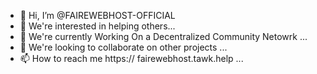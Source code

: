 - 👋 Hi, I’m @FAIREWEBHOST-OFFICIAL
- 👀 We're interested in helping others...
- 🌱 We're currently Working On a Decentralized Community Netowrk ...
- 💞️ We're looking to collaborate on other projects ...
- 📫 How to reach me https:// fairewebhost.tawk.help ...

<!---
FAIREWEBHOST-OFFICIAL/FAIREWEBHOST-OFFICIAL is a ✨ special ✨ repository because its `README.md` (this file) appears on your GitHub profile.
You can click the Preview link to take a look at your changes.
--->
